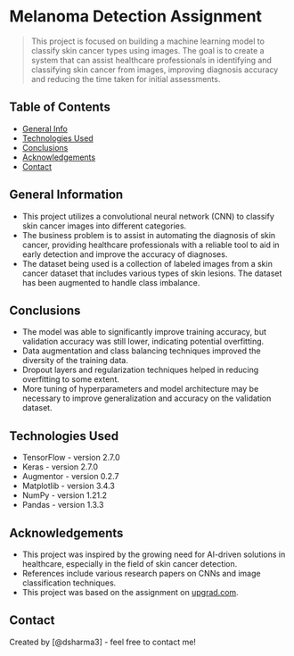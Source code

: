 # Melanoma Detection Assignment
> This project is focused on building a machine learning model to classify skin cancer types using images. The goal is to create a system that can assist healthcare professionals in identifying and classifying skin cancer from images, improving diagnosis accuracy and reducing the time taken for initial assessments.

## Table of Contents
* [General Info](#general-information)
* [Technologies Used](#technologies-used)
* [Conclusions](#conclusions)
* [Acknowledgements](#acknowledgements)
* [Contact](#contact)

## General Information
- This project utilizes a convolutional neural network (CNN) to classify skin cancer images into different categories.
- The business problem is to assist in automating the diagnosis of skin cancer, providing healthcare professionals with a reliable tool to aid in early detection and improve the accuracy of diagnoses.
- The dataset being used is a collection of labeled images from a skin cancer dataset that includes various types of skin lesions. The dataset has been augmented to handle class imbalance.

## Conclusions
- The model was able to significantly improve training accuracy, but validation accuracy was still lower, indicating potential overfitting.
- Data augmentation and class balancing techniques improved the diversity of the training data.
- Dropout layers and regularization techniques helped in reducing overfitting to some extent.
- More tuning of hyperparameters and model architecture may be necessary to improve generalization and accuracy on the validation dataset.

## Technologies Used
- TensorFlow - version 2.7.0
- Keras - version 2.7.0
- Augmentor - version 0.2.7
- Matplotlib - version 3.4.3
- NumPy - version 1.21.2
- Pandas - version 1.3.3

## Acknowledgements
- This project was inspired by the growing need for AI-driven solutions in healthcare, especially in the field of skin cancer detection.
- References include various research papers on CNNs and image classification techniques.
- This project was based on the assignment on [upgrad.com](https://learn.upgrad.com/course/5802/segment/57318/342703/1036093/5177000).

## Contact
Created by [@dsharma3] - feel free to contact me!
